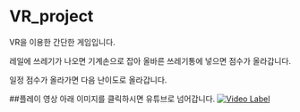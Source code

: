 # VR_project

VR을 이용한 간단한 게임입니다.

레일에 쓰레기가 나오면 기계손으로 잡아 올바른 쓰레기통에 넣으면 점수가 올라갑니다.

일정 점수가 올라가면 다음 난이도로 올라갑니다.

##플레이 영상
아래 이미지를 클릭하시면 유튜브로 넘어갑니다.
 [![Video Label](http://img.youtube.com/vi/RxrZ5IOlXw0/0.jpg)](https://youtu.be/RxrZ5IOlXw0)
